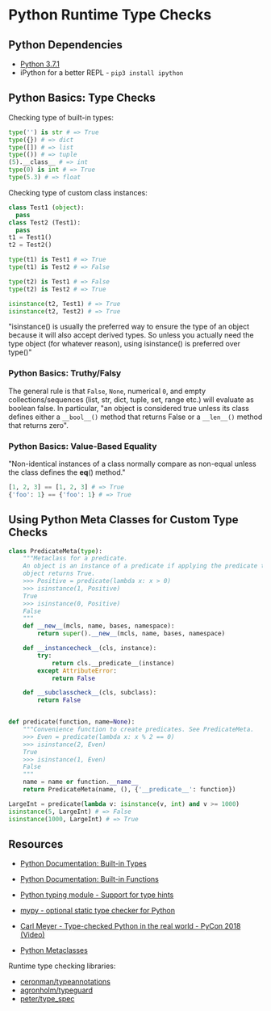 # Python Runtime Type Checks

## Python Dependencies

* [Python 3.7.1](https://www.python.org/downloads/release/python-371/)
* iPython for a better REPL - `pip3 install ipython`

## Python Basics: Type Checks

Checking type of built-in types:

```python
type('') is str # => True
type({}) # => dict
type([]) # => list
type(()) # => tuple
(5).__class__ # => int
type(0) is int # => True
type(5.3) # => float
```

Checking type of custom class instances:

```python
class Test1 (object):
  pass
class Test2 (Test1):
  pass
t1 = Test1()
t2 = Test2()

type(t1) is Test1 # => True
type(t1) is Test2 # => False

type(t2) is Test1 # => False
type(t2) is Test2 # => True

isinstance(t2, Test1) # => True
isinstance(t2, Test2) # => True
```

"isinstance() is usually the preferred way to ensure the type of an object because it will also accept derived types. So unless you actually need the type object (for whatever reason), using isinstance() is preferred over type()"

### Python Basics: Truthy/Falsy

The general rule is that `False`, `None`, numerical `0`, and empty collections/sequences (list, str, dict, tuple, set, range etc.) will evaluate as boolean false. In particular, "an object is considered true unless its class defines either a `__bool__()` method that returns False or a `__len__()` method that returns zero".

### Python Basics: Value-Based Equality

"Non-identical instances of a class normally compare as non-equal unless the class defines the __eq__() method."

```python
[1, 2, 3] == [1, 2, 3] # => True
{'foo': 1} == {'foo': 1} # => True
```

## Using Python Meta Classes for Custom Type Checks

```python
class PredicateMeta(type):
    """Metaclass for a predicate.
    An object is an instance of a predicate if applying the predicate to the
    object returns True.
    >>> Positive = predicate(lambda x: x > 0)
    >>> isinstance(1, Positive)
    True
    >>> isinstance(0, Positive)
    False
    """
    def __new__(mcls, name, bases, namespace):
        return super().__new__(mcls, name, bases, namespace)

    def __instancecheck__(cls, instance):
        try:
            return cls.__predicate__(instance)
        except AttributeError:
            return False

    def __subclasscheck__(cls, subclass):
        return False


def predicate(function, name=None):
    """Convenience function to create predicates. See PredicateMeta.
    >>> Even = predicate(lambda x: x % 2 == 0)
    >>> isinstance(2, Even)
    True
    >>> isinstance(1, Even)
    False
    """
    name = name or function.__name__
    return PredicateMeta(name, (), {'__predicate__': function})

LargeInt = predicate(lambda v: isinstance(v, int) and v >= 1000)
isinstance(5, LargeInt) # => False
isinstance(1000, LargeInt) # => True
```

## Resources

* [Python Documentation: Built-in Types](https://docs.python.org/3/library/stdtypes.html)
* [Python Documentation: Built-in Functions](https://docs.python.org/3/library/functions.html#repr)

* [Python typing module - Support for type hints](https://docs.python.org/3/library/typing.html)

* [mypy - optional static type checker for Python](http://mypy-lang.org)
* [Carl Meyer - Type-checked Python in the real world - PyCon 2018 (Video)](https://www.youtube.com/watch?v=pMgmKJyWKn8)

* [Python Metaclasses](https://realpython.com/python-metaclasses/)

Runtime type checking libraries:

* [ceronman/typeannotations](https://github.com/ceronman/typeannotations)
* [agronholm/typeguard](https://github.com/agronholm/typeguard)
* [peter/type_spec](https://github.com/peter/type_spec)
